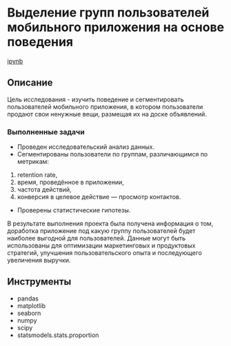 # Выделение групп пользователей мобильного приложения на основе поведения

[ipynb](https://github.com/younforet/Portfolio/blob/main/App_groups_project/app_groups_project.ipynb)

## Описание 

Цель исследования - изучить поведение и сегментировать пользователей мобильного приложения, в котором пользователи продают свои ненужные вещи, размещая их на доске объявлений.

### Выполненные задачи
* Проведен исследовательский анализ данных.
* Сегментированы пользователи по группам, различающимся по метрикам:
1. retention rate,
2. время, проведённое в приложении, 
3. частота действий, 
4. конверсия в целевое действие — просмотр контактов.
* Проверены статистические гипотезы.

В результате выполнения проекта была получена информация о том, доработка приложение под какую группу пользователей будет наиболее выгодной для пользователей. Данные могут быть использованы для оптимизации маркетинговых и продуктовых стратегий, улучшения пользовательского опыта и последующего увеличения выручки.

## Инструменты
* pandas
* matplotlib
* seaborn
* numpy
* scipy
* statsmodels.stats.proportion
